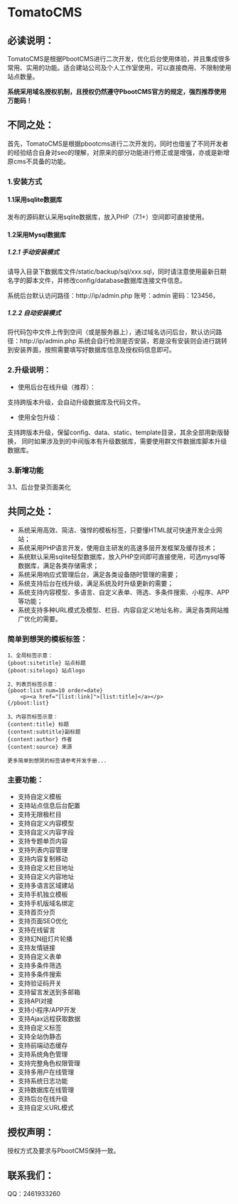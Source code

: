 # TomatoCMS

## 必读说明：

TomatoCMS是根据PbootCMS进行二次开发，优化后台使用体验，并且集成很多常用、实用的功能。适合建站公司及个人工作室使用，可以直接商用、不限制使用站点数量。

**系统采用域名授权机制，且授权仍然遵守PbootCMS官方的规定，强烈推荐使用万能码！**

## 不同之处：

首先，TomatoCMS是根据pbootcms进行二次开发的，同时也借鉴了不同开发者的经验结合自身对seo的理解，对原来的部分功能进行修正或是增强，亦或是新增原cms不具备的功能。

### 1.安装方式

#### 1.1采用sqlite数据库

发布的源码默认采用sqlite数据库，放入PHP（7.1+）空间即可直接使用。 

#### 1.2采用Mysql数据库

##### 1.2.1 手动安装模式

请导入目录下数据库文件/static/backup/sql/xxx.sql，同时请注意使用最新日期名字的脚本文件，并修改config/database数据库连接文件信息。

系统后台默认访问路径：http://ip/admin.php   账号：admin   密码：123456，

##### 1.2.2 自动安装模式

将代码包中文件上传到空间（或是服务器上），通过域名访问后台，默认访问路径：http://ip/admin.php  系统会自行检测是否安装，若是没有安装则会进行跳转到安装界面，按照需要填写好数据库信息及授权码信息即可。

###  2.升级说明：

* 使用后台在线升级（推荐）：

支持跨版本升级，会自动升级数据库及代码文件。

* 使用全包升级：

支持跨版本升级，保留config、data、static、template目录，其余全部用新版替换， 同时如果涉及到的中间版本有升级数据库，需要使用群文件数据库脚本升级数据库。

[^注意]: 不建议进行跨版本升级，强烈推荐使用后台进行在线升级

### 3.新增功能

3.1、后台登录页面美化

## 共同之处：

* 系统采用高效、简洁、强悍的模板标签，只要懂HTML就可快速开发企业网站；
* 系统采用PHP语言开发，使用自主研发的高速多层开发框架及缓存技术；
* 系统默认采用sqlite轻型数据库，放入PHP空间即可直接使用，可选mysql等数据库，满足各类存储需求；
* 系统采用响应式管理后台，满足各类设备随时管理的需要；
* 系统支持后台在线升级，满足系统及时升级更新的需要；
* 系统支持内容模型、多语言、自定义表单、筛选、多条件搜索、小程序、APP等功能；
* 系统支持多种URL模式及模型、栏目、内容自定义地址名称，满足各类网站推广优化的需要。

###  简单到想哭的模板标签：
```
1、全局标签示意：
{pboot:sitetitle} 站点标题 
{pboot:sitelogo} 站点logo

2、列表页标签示意：
{pboot:list num=10 order=date}
	<p><a href="[list:link]">[list:title]</a></p>
{/pboot:list}

3、内容页标签示意：
{content:title} 标题
{content:subtitle}副标题
{content:author} 作者
{content:source} 来源

更多简单到想哭的标签请参考开发手册...

```

###  主要功能：
* 支持自定义模板
* 支持站点信息后台配置
* 支持无限极栏目
* 支持自定义内容模型
* 支持自定义内容字段
* 支持专题单页内容
* 支持列表内容管理
* 支持内容复制移动
* 支持自定义栏目地址
* 支持自定义内容地址
* 支持多语言区域建站
* 支持手机独立模板
* 支持手机版域名绑定
* 支持首页分页
* 支持页面SEO优化
* 支持在线留言
* 支持幻N组灯片轮播
* 支持友情链接
* 支持自定义表单
* 支持多条件筛选
* 支持多条件搜索
* 支持验证码开关
* 支持留言发送到多邮箱
* 支持API对接
* 支持小程序/APP开发
* 支持Ajax远程获取数据
* 支持自定义标签
* 支持全站伪静态
* 支持前端动态缓存
* 支持系统角色管理
* 支持完整角色权限管理
* 支持多用户在线管理
* 支持系统日志功能
* 支持数据库在线管理
* 支持后台在线升级
* 支持自定义URL模式




##  授权声明：
授权方式及要求与PbootCMS保持一致。

##  联系我们：
QQ：2461933260
